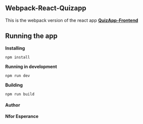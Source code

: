 ## Webpack-React-Quizapp
This is the webpack version of the react app [**QuizApp-Frontend**](https://github.com/nforesperance/QuizApp-Frontend.git)
## Running the app
**Installing**

    npm install
**Running in development**

    npm run dev

**Building**

    npm run build

   #### Author
   **Nfor Esperance** 
